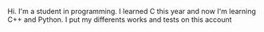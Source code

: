 Hi. I'm a student in programming.
I learned C this year and now
I'm learning C++ and Python.
I put my differents works and tests on this account